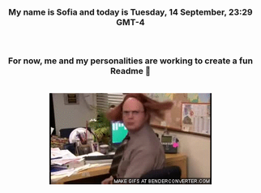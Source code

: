 


<div align="center">
<h3 >My name is Sofia and today is Tuesday, 14 September, 23:29 GMT-4</h3><br>
<h3 >For now, me and my personalities are working to create a fun Readme 👋
</h3><br>
<img src='img/dwight.gif' alt='working...'/>
</div>
